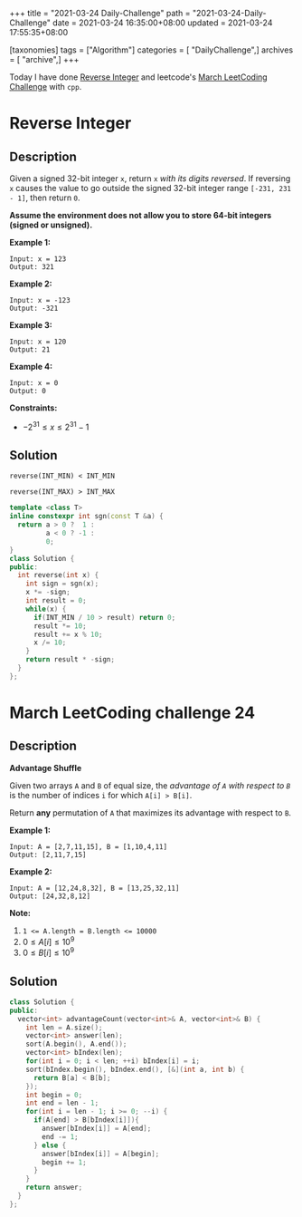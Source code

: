 +++
title = "2021-03-24 Daily-Challenge"
path = "2021-03-24-Daily-Challenge"
date = 2021-03-24 16:35:00+08:00
updated = 2021-03-24 17:55:35+08:00

[taxonomies]
tags = ["Algorithm"]
categories = [ "DailyChallenge",]
archives = [ "archive",]
+++

Today I have done [Reverse Integer](https://leetcode.com/problems/reverse-integer/) and leetcode's [March LeetCoding Challenge](https://leetcode.com/explore/challenge/card/march-leetcoding-challenge-2021/591/week-4-march-22nd-march-28th/3683/) with `cpp`.

<!-- more -->

# Reverse Integer

## Description

Given a signed 32-bit integer `x`, return `x` *with its digits reversed*. If reversing `x` causes the value to go outside the signed 32-bit integer range `[-231, 231 - 1]`, then return `0`.

**Assume the environment does not allow you to store 64-bit integers (signed or unsigned).**

 

**Example 1:**

```
Input: x = 123
Output: 321
```

**Example 2:**

```
Input: x = -123
Output: -321
```

**Example 3:**

```
Input: x = 120
Output: 21
```

**Example 4:**

```
Input: x = 0
Output: 0
```

 

**Constraints:**

- $-2^{31} \le x \le 2^{31} - 1$

## Solution

`reverse(INT_MIN) < INT_MIN`

`reverse(INT_MAX) > INT_MAX`

``` cpp
template <class T>
inline constexpr int sgn(const T &a) {
  return a > 0 ?  1 :
         a < 0 ? -1 :
         0;
}
class Solution {
public:
  int reverse(int x) {
    int sign = sgn(x);
    x *= -sign;
    int result = 0;
    while(x) {
      if(INT_MIN / 10 > result) return 0;
      result *= 10;
      result += x % 10;
      x /= 10;
    }
    return result * -sign;
  }
};
```

# March LeetCoding challenge 24

## Description

**Advantage Shuffle**

Given two arrays `A` and `B` of equal size, the *advantage of `A` with respect to `B`* is the number of indices `i` for which `A[i] > B[i]`.

Return **any** permutation of `A` that maximizes its advantage with respect to `B`.

 

**Example 1:**

```
Input: A = [2,7,11,15], B = [1,10,4,11]
Output: [2,11,7,15]
```

**Example 2:**

```
Input: A = [12,24,8,32], B = [13,25,32,11]
Output: [24,32,8,12]
```

 

**Note:**

1. `1 <= A.length = B.length <= 10000`
2. $0 \le A[i] \le 10^9$
3. $0 \le B[i] \le 10^9$

## Solution

``` cpp
class Solution {
public:
  vector<int> advantageCount(vector<int>& A, vector<int>& B) {
    int len = A.size();
    vector<int> answer(len);
    sort(A.begin(), A.end());
    vector<int> bIndex(len);
    for(int i = 0; i < len; ++i) bIndex[i] = i;
    sort(bIndex.begin(), bIndex.end(), [&](int a, int b) {
      return B[a] < B[b];
    });
    int begin = 0;
    int end = len - 1;
    for(int i = len - 1; i >= 0; --i) {
      if(A[end] > B[bIndex[i]]){
        answer[bIndex[i]] = A[end];
        end -= 1;
      } else {
        answer[bIndex[i]] = A[begin];
        begin += 1;
      }
    }
    return answer;
  }
};
```
